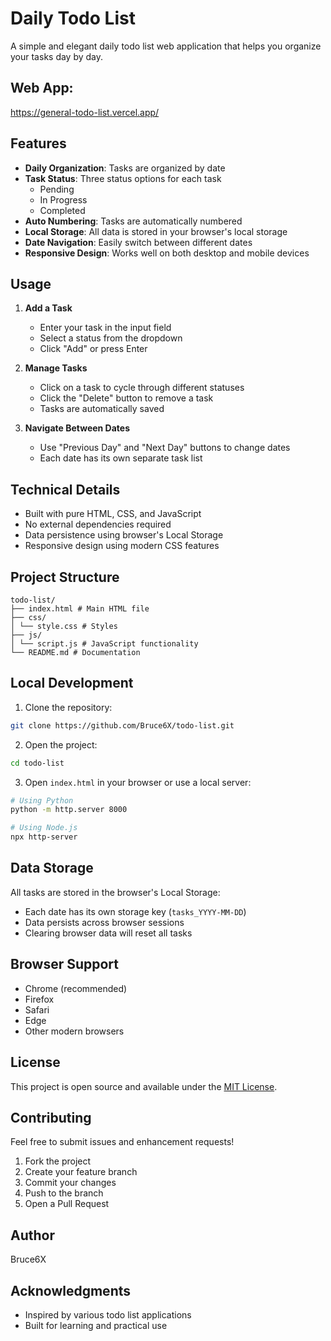 # Daily Todo List

A simple and elegant daily todo list web application that helps you organize your tasks day by day.

## Web App: 
https://general-todo-list.vercel.app/

## Features

- **Daily Organization**: Tasks are organized by date
- **Task Status**: Three status options for each task
  - Pending
  - In Progress
  - Completed
- **Auto Numbering**: Tasks are automatically numbered
- **Local Storage**: All data is stored in your browser's local storage
- **Date Navigation**: Easily switch between different dates
- **Responsive Design**: Works well on both desktop and mobile devices

## Usage

1. **Add a Task**
   - Enter your task in the input field
   - Select a status from the dropdown
   - Click "Add" or press Enter

2. **Manage Tasks**
   - Click on a task to cycle through different statuses
   - Click the "Delete" button to remove a task
   - Tasks are automatically saved

3. **Navigate Between Dates**
   - Use "Previous Day" and "Next Day" buttons to change dates
   - Each date has its own separate task list

## Technical Details

- Built with pure HTML, CSS, and JavaScript
- No external dependencies required
- Data persistence using browser's Local Storage
- Responsive design using modern CSS features

## Project Structure

```text
todo-list/
├── index.html # Main HTML file
├── css/
│ └── style.css # Styles
├── js/
│ └── script.js # JavaScript functionality
└── README.md # Documentation
```

## Local Development

1. Clone the repository:

```bash
git clone https://github.com/Bruce6X/todo-list.git
```

2. Open the project:

```bash
cd todo-list
```

3. Open `index.html` in your browser or use a local server:

```bash
# Using Python
python -m http.server 8000

# Using Node.js
npx http-server
```


## Data Storage

All tasks are stored in the browser's Local Storage:
- Each date has its own storage key (`tasks_YYYY-MM-DD`)
- Data persists across browser sessions
- Clearing browser data will reset all tasks

## Browser Support

- Chrome (recommended)
- Firefox
- Safari
- Edge
- Other modern browsers

## License

This project is open source and available under the [MIT License](LICENSE).

## Contributing

Feel free to submit issues and enhancement requests!

1. Fork the project
2. Create your feature branch
3. Commit your changes
4. Push to the branch
5. Open a Pull Request

## Author

Bruce6X

## Acknowledgments

- Inspired by various todo list applications
- Built for learning and practical use
